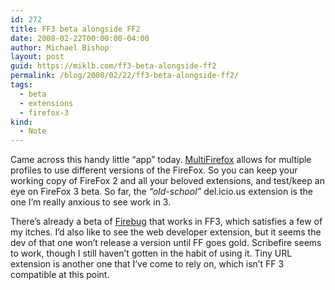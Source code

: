 ```yaml
---
id: 272
title: FF3 beta alongside FF2
date: 2008-02-22T00:00:00-04:00
author: Michael Bishop
layout: post
guid: https://miklb.com/ff3-beta-alongside-ff2
permalink: /blog/2008/02/22/ff3-beta-alongside-ff2/
tags:
  - beta
  - extensions
  - firefox-3
kind:
  - Note
---
```

<p>Came across this handy little “app” today.  <a href="http://www.dangerouslyawesome.com/2008/02/22/more-than-one-firefox-beta-to-rule-them-all-a-dave-martorana-concoction/">MultiFirefox</a> allows for multiple profiles to use different versions of the FireFox.  So you can keep your working copy of FireFox 2 and all your beloved extensions, and test/keep an eye on FireFox 3 beta.  So far, the <em>“old-school”</em> del.icio.us extension is the one I’m really anxious to see work in 3.</p>

<p>There’s already a beta of <a href="http://fireclipse.xucia.com/#Downloads">Firebug</a> that works in FF3, which satisfies a few of my itches.  I’d also like to see the web developer extension, but it seems the dev of that one won’t release a version until FF goes gold.  Scribefire seems to work, though I still haven’t gotten in the habit of using it.  Tiny URL extension is another one that I’ve come to rely on, which isn’t FF 3 compatible at this point.</p>